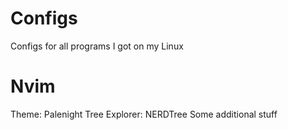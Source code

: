 # Configs
Configs for all programs I got on my Linux


# Nvim
Theme: Palenight
Tree Explorer: NERDTree
Some additional stuff
